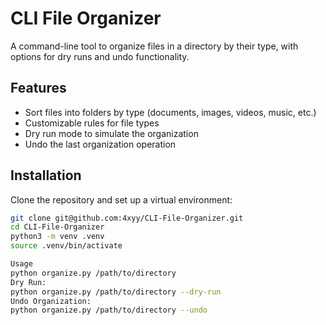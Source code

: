 # CLI File Organizer

A command-line tool to organize files in a directory by their type, with options for dry runs and undo functionality.

## Features
- Sort files into folders by type (documents, images, videos, music, etc.)
- Customizable rules for file types
- Dry run mode to simulate the organization
- Undo the last organization operation

## Installation
Clone the repository and set up a virtual environment:
```bash
git clone git@github.com:4xyy/CLI-File-Organizer.git
cd CLI-File-Organizer
python3 -m venv .venv
source .venv/bin/activate

Usage
python organize.py /path/to/directory
Dry Run:
python organize.py /path/to/directory --dry-run
Undo Organization:
python organize.py /path/to/directory --undo
